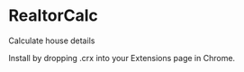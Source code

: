 # RealtorCalc
Calculate house details

Install by dropping .crx into your Extensions page in Chrome.
